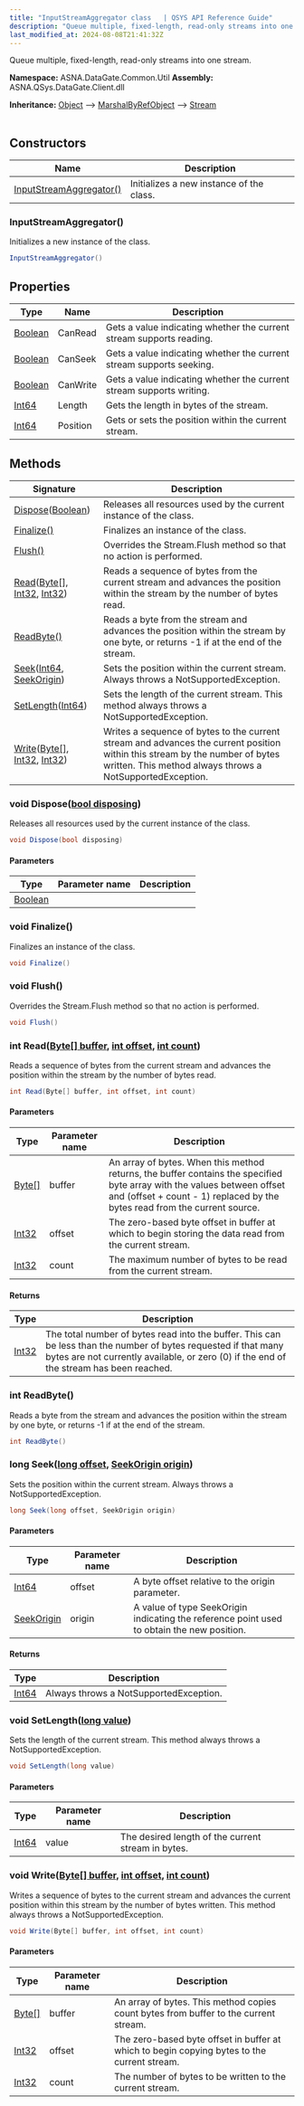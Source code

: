 ```yaml
---
title: "InputStreamAggregator class   | QSYS API Reference Guide"
description: "Queue multiple, fixed-length, read-only streams into one stream. "
last_modified_at: 2024-08-08T21:41:32Z
---
```


Queue multiple, fixed-length, read-only streams into one stream.

**Namespace:** ASNA.DataGate.Common.Util
**Assembly:** ASNA.QSys.DataGate.Client.dll

**Inheritance:** [Object](https://docs.microsoft.com/en-us/dotnet/api/system.object) --> [MarshalByRefObject](https://learn.microsoft.com/en-us/dotnet/api/system.marshalbyrefobject?view=net-8.0) --> [Stream](https://learn.microsoft.com/en-us/dotnet/api/system.io.stream?view=net-8.0)
<br>
<br>

## Constructors

| Name | Description |
| --- | --- |
| [InputStreamAggregator()](#inputstreamaggregator) | Initializes a new instance of the  class.

### InputStreamAggregator()

Initializes a new instance of the  class.

```cs
InputStreamAggregator()
```

## Properties

| Type | Name | Description
| --- | --- | --- 
| [Boolean](https://docs.microsoft.com/en-us/dotnet/api/system.boolean) | CanRead | Gets a value indicating whether the current stream supports reading. |
| [Boolean](https://docs.microsoft.com/en-us/dotnet/api/system.boolean) | CanSeek | Gets a value indicating whether the current stream supports seeking. |
| [Boolean](https://docs.microsoft.com/en-us/dotnet/api/system.boolean) | CanWrite | Gets a value indicating whether the current stream supports writing. |
| [Int64](https://learn.microsoft.com/en-us/dotnet/csharp/language-reference/builtin-types/integral-numeric-types) | Length | Gets the length in bytes of the stream. |
| [Int64](https://learn.microsoft.com/en-us/dotnet/csharp/language-reference/builtin-types/integral-numeric-types) | Position | Gets or sets the position within the current stream. |

## Methods

| Signature | Description |
| --- | --- |
| [Dispose](#void-disposebool-disposing)([Boolean](https://docs.microsoft.com/en-us/dotnet/api/system.boolean)) | Releases all resources used by the current instance of the  class.
| [Finalize()](#void-finalize) | Finalizes an instance of the  class.
| [Flush()](#void-flush) | Overrides the Stream.Flush method so that no action is performed.
| [Read](#int-readbyte--buffer-int-offset-int-count)([Byte\[\]](https://docs.microsoft.com/en-us/dotnet/api/system.byte), [Int32](https://docs.microsoft.com/en-us/dotnet/api/system.int32), [Int32](https://docs.microsoft.com/en-us/dotnet/api/system.int32)) | Reads a sequence of bytes from the current stream and advances the position within the stream by the number of bytes read.
| [ReadByte()](#int-readbyte) | Reads a byte from the stream and advances the position within the stream by one byte, or returns -1 if at the end of the stream.
| [Seek](#long-seeklong-offset-seekorigin-origin)([Int64](https://docs.microsoft.com/en-us/dotnet/api/system.int64), [SeekOrigin](https://learn.microsoft.com/en-us/dotnet/api/system.io.seekorigin?view=net-8.0)) | Sets the position within the current stream. Always throws a NotSupportedException.
| [SetLength](#void-setlengthlong-value)([Int64](https://docs.microsoft.com/en-us/dotnet/api/system.int64)) | Sets the length of the current stream. This method always throws a NotSupportedException.
| [Write](#void-writebyte--buffer-int-offset-int-count)([Byte\[\]](https://docs.microsoft.com/en-us/dotnet/api/system.byte), [Int32](https://docs.microsoft.com/en-us/dotnet/api/system.int32), [Int32](https://docs.microsoft.com/en-us/dotnet/api/system.int32)) | Writes a sequence of bytes to the current stream and advances the current position within this stream by the number of bytes written. This method always throws a NotSupportedException.

### void Dispose([bool disposing](https://docs.microsoft.com/en-us/dotnet/api/system.boolean))

Releases all resources used by the current instance of the  class.

```cs
void Dispose(bool disposing)
```

#### Parameters

| Type | Parameter name | Description
| --- | --- | ---
| [Boolean](https://docs.microsoft.com/en-us/dotnet/api/system.boolean) |  | 

### void Finalize()

Finalizes an instance of the  class.

```cs
void Finalize()
```

### void Flush()

Overrides the Stream.Flush method so that no action is performed.

```cs
void Flush()
```

### int Read([Byte\[\] buffer](https://docs.microsoft.com/en-us/dotnet/api/system.byte), [int offset](https://learn.microsoft.com/en-us/dotnet/csharp/language-reference/builtin-types/integral-numeric-types), [int count](https://learn.microsoft.com/en-us/dotnet/csharp/language-reference/builtin-types/integral-numeric-types))

Reads a sequence of bytes from the current stream and advances the position within the stream by the number of bytes read.

```cs
int Read(Byte[] buffer, int offset, int count)
```

#### Parameters

| Type | Parameter name | Description
| --- | --- | ---
| [Byte\[\]](https://docs.microsoft.com/en-us/dotnet/api/system.byte) | buffer | An array of bytes. When this method returns, the buffer contains the specified byte array with the values between offset and (offset + count - 1) replaced by the bytes read from the current source.
| [Int32](https://docs.microsoft.com/en-us/dotnet/api/system.int32) | offset | The zero-based byte offset in buffer at which to begin storing the data read from the current stream.
| [Int32](https://docs.microsoft.com/en-us/dotnet/api/system.int32) | count | The maximum number of bytes to be read from the current stream.

#### Returns

| Type | Description
| --- | ---
| [Int32](https://docs.microsoft.com/en-us/dotnet/api/system.int32) | The total number of bytes read into the buffer. This can be less than the number of bytes requested if that many bytes are not currently available, or zero (0) if the end of the stream has been reached.

### int ReadByte()

Reads a byte from the stream and advances the position within the stream by one byte, or returns -1 if at the end of the stream.

```cs
int ReadByte()
```

### long Seek([long offset](https://learn.microsoft.com/en-us/dotnet/csharp/language-reference/builtin-types/integral-numeric-types), [SeekOrigin origin](https://learn.microsoft.com/en-us/dotnet/api/system.io.seekorigin?view=net-8.0))

Sets the position within the current stream. Always throws a NotSupportedException.

```cs
long Seek(long offset, SeekOrigin origin)
```

#### Parameters

| Type | Parameter name | Description
| --- | --- | ---
| [Int64](https://docs.microsoft.com/en-us/dotnet/api/system.int64) | offset | A byte offset relative to the origin parameter.
| [SeekOrigin](https://learn.microsoft.com/en-us/dotnet/api/system.io.seekorigin?view=net-8.0) | origin | A value of type SeekOrigin indicating the reference point used to obtain the new position.

#### Returns

| Type | Description
| --- | ---
| [Int64](https://docs.microsoft.com/en-us/dotnet/api/system.int64) | Always throws a NotSupportedException.

### void SetLength([long value](https://learn.microsoft.com/en-us/dotnet/csharp/language-reference/builtin-types/integral-numeric-types))

Sets the length of the current stream. This method always throws a NotSupportedException.

```cs
void SetLength(long value)
```

#### Parameters

| Type | Parameter name | Description
| --- | --- | ---
| [Int64](https://docs.microsoft.com/en-us/dotnet/api/system.int64) | value | The desired length of the current stream in bytes.

### void Write([Byte\[\] buffer](https://docs.microsoft.com/en-us/dotnet/api/system.byte), [int offset](https://learn.microsoft.com/en-us/dotnet/csharp/language-reference/builtin-types/integral-numeric-types), [int count](https://learn.microsoft.com/en-us/dotnet/csharp/language-reference/builtin-types/integral-numeric-types))

Writes a sequence of bytes to the current stream and advances the current position within this stream by the number of bytes written. This method always throws a NotSupportedException.

```cs
void Write(Byte[] buffer, int offset, int count)
```

#### Parameters

| Type | Parameter name | Description
| --- | --- | ---
| [Byte\[\]](https://docs.microsoft.com/en-us/dotnet/api/system.byte) | buffer | An array of bytes. This method copies count bytes from buffer to the current stream.
| [Int32](https://docs.microsoft.com/en-us/dotnet/api/system.int32) | offset | The zero-based byte offset in buffer at which to begin copying bytes to the current stream.
| [Int32](https://docs.microsoft.com/en-us/dotnet/api/system.int32) | count | The number of bytes to be written to the current stream.

